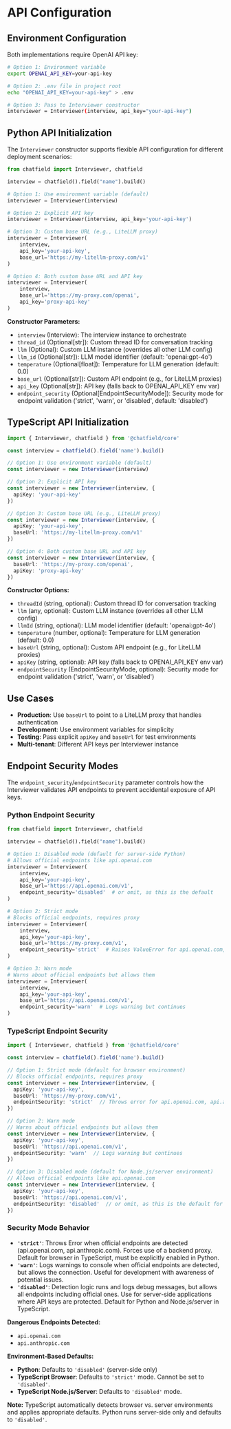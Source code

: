 # API Configuration

## Environment Configuration

Both implementations require OpenAI API key:

```bash
# Option 1: Environment variable
export OPENAI_API_KEY=your-api-key

# Option 2: .env file in project root
echo "OPENAI_API_KEY=your-api-key" > .env

# Option 3: Pass to Interviewer constructor
interviewer = Interviewer(interview, api_key="your-api-key")
```

## Python API Initialization

The `Interviewer` constructor supports flexible API configuration for different deployment scenarios:

```python
from chatfield import Interviewer, chatfield

interview = chatfield().field("name").build()

# Option 1: Use environment variable (default)
interviewer = Interviewer(interview)

# Option 2: Explicit API key
interviewer = Interviewer(interview, api_key='your-api-key')

# Option 3: Custom base URL (e.g., LiteLLM proxy)
interviewer = Interviewer(
    interview,
    api_key='your-api-key',
    base_url='https://my-litellm-proxy.com/v1'
)

# Option 4: Both custom base URL and API key
interviewer = Interviewer(
    interview,
    base_url='https://my-proxy.com/openai',
    api_key='proxy-api-key'
)
```

**Constructor Parameters:**
- `interview` (Interview): The interview instance to orchestrate
- `thread_id` (Optional[str]): Custom thread ID for conversation tracking
- `llm` (Optional): Custom LLM instance (overrides all other LLM config)
- `llm_id` (Optional[str]): LLM model identifier (default: 'openai:gpt-4o')
- `temperature` (Optional[float]): Temperature for LLM generation (default: 0.0)
- `base_url` (Optional[str]): Custom API endpoint (e.g., for LiteLLM proxies)
- `api_key` (Optional[str]): API key (falls back to OPENAI_API_KEY env var)
- `endpoint_security` (Optional[EndpointSecurityMode]): Security mode for endpoint validation ('strict', 'warn', or 'disabled', default: 'disabled')

## TypeScript API Initialization

```typescript
import { Interviewer, chatfield } from '@chatfield/core'

const interview = chatfield().field('name').build()

// Option 1: Use environment variable (default)
const interviewer = new Interviewer(interview)

// Option 2: Explicit API key
const interviewer = new Interviewer(interview, {
  apiKey: 'your-api-key'
})

// Option 3: Custom base URL (e.g., LiteLLM proxy)
const interviewer = new Interviewer(interview, {
  apiKey: 'your-api-key',
  baseUrl: 'https://my-litellm-proxy.com/v1'
})

// Option 4: Both custom base URL and API key
const interviewer = new Interviewer(interview, {
  baseUrl: 'https://my-proxy.com/openai',
  apiKey: 'proxy-api-key'
})
```

**Constructor Options:**
- `threadId` (string, optional): Custom thread ID for conversation tracking
- `llm` (any, optional): Custom LLM instance (overrides all other LLM config)
- `llmId` (string, optional): LLM model identifier (default: 'openai:gpt-4o')
- `temperature` (number, optional): Temperature for LLM generation (default: 0.0)
- `baseUrl` (string, optional): Custom API endpoint (e.g., for LiteLLM proxies)
- `apiKey` (string, optional): API key (falls back to OPENAI_API_KEY env var)
- `endpointSecurity` (EndpointSecurityMode, optional): Security mode for endpoint validation ('strict', 'warn', or 'disabled')

## Use Cases

- **Production**: Use `baseUrl` to point to a LiteLLM proxy that handles authentication
- **Development**: Use environment variables for simplicity
- **Testing**: Pass explicit `apiKey` and `baseUrl` for test environments
- **Multi-tenant**: Different API keys per Interviewer instance

## Endpoint Security Modes

The `endpoint_security`/`endpointSecurity` parameter controls how the Interviewer validates API endpoints to prevent accidental exposure of API keys.

### Python Endpoint Security

```python
from chatfield import Interviewer, chatfield

interview = chatfield().field("name").build()

# Option 1: Disabled mode (default for server-side Python)
# Allows official endpoints like api.openai.com
interviewer = Interviewer(
    interview,
    api_key='your-api-key',
    base_url='https://api.openai.com/v1',
    endpoint_security='disabled'  # or omit, as this is the default
)

# Option 2: Strict mode
# Blocks official endpoints, requires proxy
interviewer = Interviewer(
    interview,
    api_key='your-api-key',
    base_url='https://my-proxy.com/v1',
    endpoint_security='strict'  # Raises ValueError for api.openai.com, api.anthropic.com
)

# Option 3: Warn mode
# Warns about official endpoints but allows them
interviewer = Interviewer(
    interview,
    api_key='your-api-key',
    base_url='https://api.openai.com/v1',
    endpoint_security='warn'  # Logs warning but continues
)
```

### TypeScript Endpoint Security

```typescript
import { Interviewer, chatfield } from '@chatfield/core'

const interview = chatfield().field('name').build()

// Option 1: Strict mode (default for browser environment)
// Blocks official endpoints, requires proxy
const interviewer = new Interviewer(interview, {
  apiKey: 'your-api-key',
  baseUrl: 'https://my-proxy.com/v1',
  endpointSecurity: 'strict'  // Throws error for api.openai.com, api.anthropic.com
})

// Option 2: Warn mode
// Warns about official endpoints but allows them
const interviewer = new Interviewer(interview, {
  apiKey: 'your-api-key',
  baseUrl: 'https://api.openai.com/v1',
  endpointSecurity: 'warn'  // Logs warning but continues
})

// Option 3: Disabled mode (default for Node.js/server environment)
// Allows official endpoints like api.openai.com
const interviewer = new Interviewer(interview, {
  apiKey: 'your-api-key',
  baseUrl: 'https://api.openai.com/v1',
  endpointSecurity: 'disabled'  // or omit, as this is the default for Node
})
```

### Security Mode Behavior

- **`'strict'`**: Throws Error when official endpoints are detected (api.openai.com, api.anthropic.com). Forces use of a backend proxy. Default for browser in TypeScript, must be explicitly enabled in Python.
- **`'warn'`**: Logs warnings to console when official endpoints are detected, but allows the connection. Useful for development with awareness of potential issues.
- **`'disabled'`**: Detection logic runs and logs debug messages, but allows all endpoints including official ones. Use for server-side applications where API keys are protected. Default for Python and Node.js/server in TypeScript.

**Dangerous Endpoints Detected:**
- `api.openai.com`
- `api.anthropic.com`

**Environment-Based Defaults:**
- **Python**: Defaults to `'disabled'` (server-side only)
- **TypeScript Browser**: Defaults to `'strict'` mode. Cannot be set to `'disabled'`.
- **TypeScript Node.js/Server**: Defaults to `'disabled'` mode.

**Note:** TypeScript automatically detects browser vs. server environments and applies appropriate defaults. Python runs server-side only and defaults to `'disabled'`.
